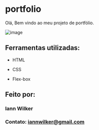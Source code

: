 # portfolio
Olá, Bem vindo ao meu projeto de portfólio.

![image](https://user-images.githubusercontent.com/screen.png)

## Ferramentas utilizadas:

* HTML

* CSS

* Flex-box

## Feito por:

### Iann Wilker

### Contato: iannwilker@gmail.com

```
